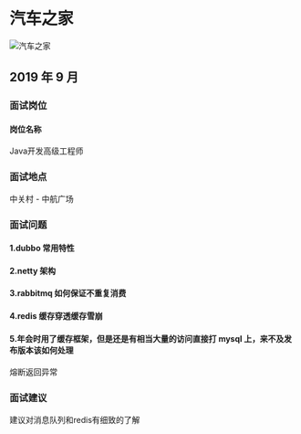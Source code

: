 # 汽车之家

![汽车之家](https://s2.ax1x.com/2020/01/07/l6DYQO.jpg)

## 2019 年 9 月
### 面试岗位
#### 岗位名称
Java开发高级工程师

### 面试地点

中关村 - 中航广场

### 面试问题

#### 1.dubbo 常用特性

#### 2.netty 架构

#### 3.rabbitmq 如何保证不重复消费

#### 4.redis 缓存穿透缓存雪崩

#### 5.年会时用了缓存框架，但是还是有相当大量的访问直接打 mysql 上，来不及发布版本该如何处理

熔断返回异常

### 面试建议
建议对消息队列和redis有细致的了解




<comment-comment/>